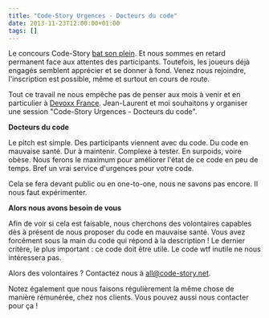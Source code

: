 ```yaml
---
title: "Code-Story Urgences - Docteurs du code"
date: 2013-11-23T12:00:00+01:00
tags: []
---
```


Le concours Code-Story <a href="http://www.code-story.net/contest/">bat son plein</a>. Et nous sommes en retard permanent face aux attentes des participants. Toutefois, les joueurs déjà engagés semblent apprécier et se donner à fond. Venez nous rejoindre, l'inscription est possible, même et surtout en cours de route.

Tout ce travail ne nous empêche pas de penser aux mois à venir et en particulier à <a href="http://www.devoxx.fr/">Devoxx France</a>. Jean-Laurent et moi souhaitons y organiser une session "Code-Story Urgences - Docteurs du code".

<strong>Docteurs du code</strong>

Le pitch est simple. Des participants viennent avec du code. Du code en mauvaise santé. Dur à maintenir. Complexe à tester. En surpoids, voire obèse. Nous ferons le maximum pour améliorer l'état de ce code en peu de temps. Bref un vrai service d'urgences pour votre code.

Cela se fera devant public ou en one-to-one, nous ne savons pas encore. Il nous faut expérimenter.

<strong>Alors nous avons besoin de vous</strong>

Afin de voir si cela est faisable, nous cherchons des volontaires capables dès à présent de nous proposer du code en mauvaise santé. Vous avez forcément sous la main du code qui répond à la description ! Le dernier critère, le plus important : ce code doit être utile. Le code wtf inutile ne nous intéressera pas.

Alors des volontaires ? Contactez nous à all@code-story.net.

Notez également que nous faisons régulièrement la même chose de manière rémunérée, chez nos clients. Vous pouvez aussi nous contacter pour ça !
